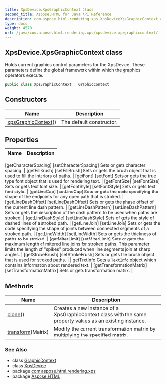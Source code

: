 ```yaml
---
title: XpsDevice.XpsGraphicContext Class
second_title: Aspose.HTML for Java API Reference
description: com.aspose.html.rendering.xps.XpsDeviceXpsGraphicContext class. Holds current graphics control parameters for the XpsDevice. These parameters define the global framework within which the graphics operators execute
type: docs
weight: 4570
url: /java/com.aspose.html.rendering.xps/xpsdevice.xpsgraphiccontext/
---
```

## XpsDevice.XpsGraphicContext class

Holds current graphics control parameters for the XpsDevice. These parameters define the global framework within which the graphics operators execute.

```java
public class XpsGraphicContext : GraphicContext
```

## Constructors

| Name | Description |
| --- | --- |
| [xpsGraphicContext](../../com.aspose.html.rendering.xps/xpsdevice.xpsgraphiccontext/.ctor)() | The default constructor. |

## Properties

| Name | Description |
| --- | --- |
[getCharacterSpacing]
[setCharacterSpacing] Sets or gets character spacing. |
[getFillBrush]
[setFillBrush] Sets or gets the brush object that is used to fill the interiors of paths. |
[getFont]
[setFont] Sets or gets the true type font object that is used for rendering text. |
[getFontSize]
[setFontSize] Sets or gets text font size. |
[getFontStyle]
[setFontStyle] Sets or gets text font style. |
[getLineCap]
[setLineCap] Sets or gets the code specifying the shape of the endpoints for any open path that is stroked. |
[getLineDashOffset]
[setLineDashOffset] Sets or gets the phase offset of the current line dash pattern. |
[getLineDashPattern]
[setLineDashPattern] Sets or gets the description of the dash pattern to be used when paths are stroked. |
[getLineDashStyle]
[setLineDashStyle] Sets of gets the style of dashed lines of a stroked path. |
[getLineJoin]
[setLineJoin] Sets or gets the code specifying the shape of joints between connected segments of a stroked path. |
[getLineWidth]
[setLineWidth] Sets or gets the thickness of paths to be stroked. |
[getMiterLimit]
[setMiterLimit] Sets or gets the maximum length of mitered line joins for stroked paths. This parameter limits the length of "spikes" produced when line segments join at sharp angles. |
[getStrokeBrush]
[setStrokeBrush] Sets or gets the brush object that is used for stroked paths. |
| [getTextInfo](../../com.aspose.html.rendering/graphiccontext/textinfo/) Gets a [`TextInfo`](../../com.aspose.html.rendering/textinfo/) object which contains information about rendered text. |
[getTransformationMatrix]
[setTransformationMatrix] Sets or gets transformation matrix. |

## Methods

| Name | Description |
| --- | --- |
| [clone](../../com.aspose.html.rendering.xps/xpsdevice.xpsgraphiccontext/clone)() | Creates a new instance of a XpsGraphicContext class with the same property values as an existing instance. |
| [transform](../../com.aspose.html.rendering/graphiccontext/transform/)(Matrix) | Modify the current transformation matrix by multiplying the specified matrix. |

### See Also

* class [GraphicContext](../../com.aspose.html.rendering/graphiccontext/)
* class [XpsDevice](../xpsdevice/)
* package [com.aspose.html.rendering.xps](../../com.aspose.html.rendering.xps/)
* package [Aspose.HTML](../../)

